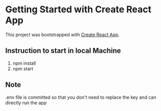 # Getting Started with Create React App

This project was bootstrapped with [Create React App](https://github.com/facebook/create-react-app).

## Instruction to start in local Machine

1. npm install
2. npm start

## Note

.env file is committed so that you don't need to replace the key and can directly run the app